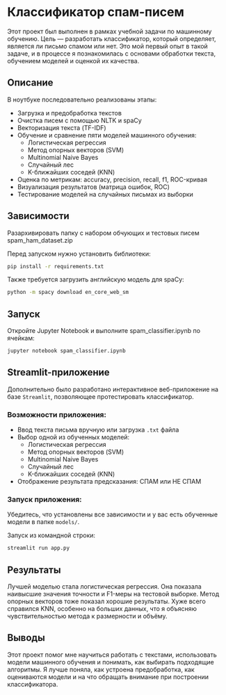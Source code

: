 # Классификатор спам-писем

Этот проект был выполнен в рамках учебной задачи по машинному обучению. Цель — разработать классификатор, который определяет, является ли письмо спамом или нет. Это мой первый опыт в такой задаче, и в процессе я познакомилась с основами обработки текста, обучением моделей и оценкой их качества.

## Описание

В ноутбуке последовательно реализованы этапы:

- Загрузка и предобработка текстов
- Очистка писем с помощью NLTK и spaCy
- Векторизация текста (TF-IDF)
- Обучение и сравнение пяти моделей машинного обучения:
  - Логистическая регрессия
  - Метод опорных векторов (SVM)
  - Multinomial Naive Bayes
  - Случайный лес
  - K-ближайших соседей (KNN)
- Оценка по метрикам: accuracy, precision, recall, f1, ROC-кривая
- Визуализация результатов (матрица ошибок, ROC)
- Тестирование моделей на случайных письмах из выборки

## Зависимости

Разархивировать папку с набором обчующих и тестовых писем spam_ham_dataset.zip

Перед запуском нужно установить библиотеки:

```bash
pip install -r requirements.txt
```

Также требуется загрузить английскую модель для spaCy:

```bash
python -m spacy download en_core_web_sm
```

## Запуск

Откройте Jupyter Notebook и выполните spam_classifier.ipynb по ячейкам:

```bash
jupyter notebook spam_classifier.ipynb

```

## Streamlit-приложение

Дополнительно было разработано интерактивное веб-приложение на базе `Streamlit`, позволяющее протестировать классификатор.

### Возможности приложения:

- Ввод текста письма вручную или загрузка `.txt` файла
- Выбор одной из обученных моделей:
  - Логистическая регрессия
  - Метод опорных векторов (SVM)
  - Multinomial Naive Bayes
  - Случайный лес
  - K-ближайших соседей (KNN)
- Отображение результата предсказания: СПАМ или НЕ СПАМ

### Запуск приложения:

Убедитесь, что установлены все зависимости и у вас есть обученные модели в папке `models/`.

Запуск из командной строки:

```bash
streamlit run app.py
```

## Результаты

Лучшей моделью стала логистическая регрессия. Она показала наивысшие значения точности и F1-меры на тестовой выборке. Метод опорных векторов тоже показал хорошие результаты. Хуже всего справился KNN, особенно на больших данных, что я объясняю чувствительностью метода к размерности и объёму.

## Выводы

Этот проект помог мне научиться работать с текстами, использовать модели машинного обучения и понимать, как выбирать подходящие алгоритмы. Я лучше поняла, как устроена предобработка, как оцениваются модели и на что обращать внимание при построении классификатора.
